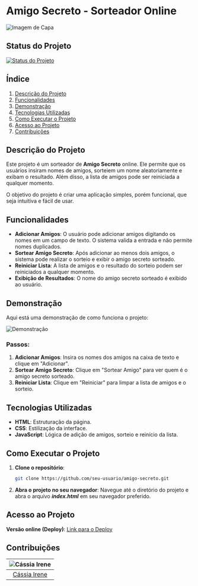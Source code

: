# Amigo Secreto - Sorteador Online

![Imagem de Capa](https://github.com/user-attachments/assets/bb7c1ca7-783d-4543-82c4-c46c194d446e)

## Status do Projeto

[![Status do Projeto](https://img.shields.io/badge/Status-Concluído-green)](https://github.com/seu-usuario/amigo-secreto)

## Índice

1. [Descrição do Projeto](#descrição-do-projeto)
2. [Funcionalidades](#funcionalidades)
3. [Demonstração](#demonstração)
4. [Tecnologias Utilizadas](#tecnologias-utilizadas)
5. [Como Executar o Projeto](#como-executar-o-projeto)
6. [Acesso ao Projeto](#acesso-ao-projeto)
7. [Contribuições](#contribuições)

## Descrição do Projeto

Este projeto é um sorteador de **Amigo Secreto** online. Ele permite que os usuários insiram nomes de amigos, sorteiem um nome aleatoriamente e exibam o resultado. Além disso, a lista de amigos pode ser reiniciada a qualquer momento.

O objetivo do projeto é criar uma aplicação simples, porém funcional, que seja intuitiva e fácil de usar.

## Funcionalidades

- **Adicionar Amigos**: O usuário pode adicionar amigos digitando os nomes em um campo de texto. O sistema valida a entrada e não permite nomes duplicados.
- **Sortear Amigo Secreto**: Após adicionar ao menos dois amigos, o sistema pode realizar o sorteio e exibir o amigo secreto sorteado.
- **Reiniciar Lista**: A lista de amigos e o resultado do sorteio podem ser reiniciados a qualquer momento.
- **Exibição de Resultados**: O nome do amigo secreto sorteado é exibido ao usuário.

## Demonstração

Aqui está uma demonstração de como funciona o projeto:

![Demonstração](link-da-imagem-de-demo.gif)

### Passos:

1. **Adicionar Amigos**: Insira os nomes dos amigos na caixa de texto e clique em "Adicionar".
2. **Sortear Amigo Secreto**: Clique em "Sortear Amigo" para ver quem é o amigo secreto sorteado.
3. **Reiniciar Lista**: Clique em "Reiniciar" para limpar a lista de amigos e o sorteio.

## Tecnologias Utilizadas

- **HTML**: Estruturação da página.
- **CSS**: Estilização da interface.
- **JavaScript**: Lógica de adição de amigos, sorteio e reinício da lista.

## Como Executar o Projeto

1. **Clone o repositório**:
   ```bash
   git clone https://github.com/seu-usuario/amigo-secreto.git

2. **Abra o projeto no seu navegador**: Navegue até o diretório do projeto e abra o arquivo ***index.html*** em seu navegador preferido.

## Acesso ao Projeto

**Versão online (Deploy)**: [Link para o Deploy](https://amigo-secreto-website.vercel.app)

## Contribuições

| ![Cássia Irene](https://avatars.githubusercontent.com/u/157053868?v=4) |
| :---: |
| [Cássia Irene](https://github.com/Cassia-Irene) |
